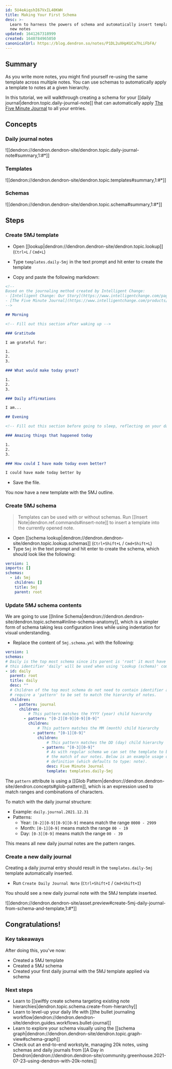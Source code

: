 ```yaml
---
id: 5U4eAiqshI67VxIL40KWH
title: Making Your First Schema
desc: >-
  Learn to harness the powers of schema and automatically insert templates into
  new notes
updated: 1641267318999
created: 1640784965050
canonicalUrl: https://blog.dendron.so/notes/P1DL2uXHpKUCa7hLiFbFA/
---
```


## Summary

As you write more notes, you might find yourself re-using the same template across multiple notes. You can use schemas to automatically apply a template to notes at a given hierarchy.

In this tutorial, we will walkthrough creating a schema for your [[daily journal|dendron.topic.daily-journal-note]] that can automatically apply [The Five Minute Journal](https://github.com/dendronhq/templates/blob/main/templates/templates.journal.daily.5mj.md) to all your entries.

## Concepts

### Daily journal notes

![[dendron://dendron.dendron-site/dendron.topic.daily-journal-note#summary,1:#*]]

### Templates

![[dendron://dendron.dendron-site/dendron.topic.templates#summary,1:#*]]

### Schemas

![[dendron://dendron.dendron-site/dendron.topic.schema#summary,1:#*]]

## Steps

### Create 5MJ template

- Open [[lookup|dendron://dendron.dendron-site/dendron.topic.lookup]] (`Ctrl+L` / `Cmd+L`)
- Type `templates.daily-5mj` in the text prompt and hit enter to create the template

- Copy and paste the following markdown:

```markdown
<!--
Based on the journaling method created by Intelligent Change:
- [Intelligent Change: Our Story](https://www.intelligentchange.com/pages/our-story)
- [The Five Minute Journal](https://www.intelligentchange.com/products/the-five-minute-journal)
-->

## Morning

<!-- Fill out this section after waking up -->

### Gratitude

I am grateful for:

1.
2.
3.

### What would make today great?

1.
2.
3.

### Daily affirmations

I am...

## Evening

<!-- Fill out this section before going to sleep, reflecting on your day -->

### Amazing things that happened today

1.
2.
3.

### How could I have made today even better?

I could have made today better by
```

- Save the file.

You now have a new template with the 5MJ outline.

### Create 5MJ schema

> Templates can be used with or without schemas. Run [[Insert Note|dendron.ref.commands#insert-note]] to insert a template into the currently opened note.

- Open [[schema lookup|dendron://dendron.dendron-site/dendron.topic.lookup.schemas]] (`Ctrl+Shift+L` / `Cmd+Shift+L`)
- Type `5mj` in the text prompt and hit enter to create the schema, which should look like the following:

```yml
version: 1
imports: []
schemas:
  - id: 5mj
    children: []
    title: 5mj
    parent: root

```

### Update 5MJ schema contents

We are going to use [[Inline Schema|dendron://dendron.dendron-site/dendron.topic.schema#inline-schema-anatomy]], which is a simpler form of schema taking less configuration lines while using indentation for visual understanding.

- Replace the content of `5mj.schema.yml` with the following:

```yml
version: 1
schemas:
# Daily is the top most schema since its parent is 'root' it must have an identifier
# this identifier 'daily' will be used when using 'Lookup (schema)' command.
- id: daily
  parent: root
  title: daily
  desc: ""
  # Children of the top most schema do not need to contain identifier and just 
  # require a 'pattern' to be set to match the hierarchy of notes.
  children:
    - pattern: journal
      children:
          # This pattern matches the YYYY (year) child hierarchy
        - pattern: "[0-2][0-9][0-9][0-9]"
          children:
              # This pattern matches the MM (month) child hierarchy
            - pattern: "[0-1][0-9]"
              children:
                  # This pattern matches the DD (day) child hierarchy
                - pattern: "[0-3][0-9]"
                  # As with regular schema we can set the template to be used with
                  # the match of our notes. Below is an example usage of shorthand template
                  # definition (which defaults to type: note). 
                  desc: Five Minute Journal
                  template: templates.daily-5mj
```

The `pattern` attribute is using a [[Glob Pattern|dendron://dendron.dendron-site/dendron.concepts#glob-pattern]], which is an expression used to match ranges and combinations of characters.

To match with the daily journal structure:

- Example: `daily.journal.2021.12.31`
- Patterns:
  - Year: `[0-2][0-9][0-9][0-9]` means match the range `0000 - 2999`
  - Month: `[0-1][0-9]` means match the range `00 - 19`
  - Day: `[0-3][0-9]` means match the range `00 - 39`

This means all new daily journal notes are the pattern ranges.

### Create a new daily journal

Creating a daily journal entry should result in the `templates.daily-5mj` template automatically inserted.

- Run `Create Daily Journal Note` (`Ctrl+Shift+I` / `Cmd+Shift+I`)

You should see a new daily journal note with the 5MJ template inserted.

![[dendron://dendron.dendron-site/asset.preview#create-5mj-daily-journal-from-schema-and-template,1:#*]]

## Congratulations!

### Key takeaways

After doing this, you've now:

- Created a 5MJ template
- Created a 5MJ schema
- Created your first daily journal with the 5MJ template applied via schema

### Next steps

- Learn to [[swiftly create schema targeting existing note hierarchies|dendron.topic.schema.create-from-hierarchy]]
- Learn to level-up your daily life with [[the bullet journaling workflow|dendron://dendron.dendron-site/dendron.guides.workflows.bullet-journal]]
- Learn to explore your schema visually using the [[schema graph|dendron://dendron.dendron-site/dendron.topic.graph-view#schema-graph]]
- Check out an end-to-end workstyle, managing 20k notes, using schemas and daily journals from [[A Day in Dendron|dendron://dendron.dendron-site/community.greenhouse.2021-07-23-using-dendron-with-20k-notes]]

